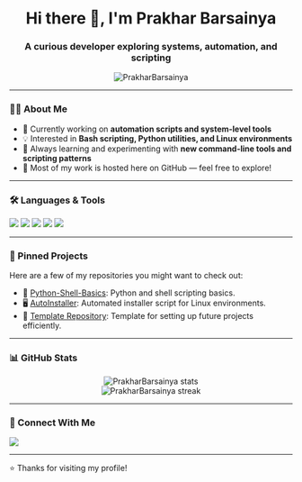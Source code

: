 <h1 align="center">Hi there 👋, I'm Prakhar Barsainya</h1>
<h3 align="center">A curious developer exploring systems, automation, and scripting</h3>

<p align="center">
  <img src="https://komarev.com/ghpvc/?username=PrakharBarsainya&label=Profile%20views&color=0e75b6&style=flat" alt="PrakharBarsainya" />
</p>

---

### 👨‍💻 About Me

- 🔧 Currently working on **automation scripts and system-level tools**
- 💡 Interested in **Bash scripting, Python utilities, and Linux environments**
- 🌱 Always learning and experimenting with **new command-line tools and scripting patterns**
- 📂 Most of my work is hosted here on GitHub — feel free to explore!

---

### 🛠️ Languages & Tools

<p>
  <img src="https://img.shields.io/badge/Python-3670A0?style=for-the-badge&logo=python&logoColor=ffdd54"/>
  <img src="https://img.shields.io/badge/Bash-4EAA25?style=for-the-badge&logo=gnu-bash&logoColor=white"/>
  <img src="https://img.shields.io/badge/Linux-FCC624?style=for-the-badge&logo=linux&logoColor=black"/>
  <img src="https://img.shields.io/badge/Git-F05032?style=for-the-badge&logo=git&logoColor=white"/>
  <img src="https://img.shields.io/badge/Shell-Scripting-blue?style=for-the-badge"/>
</p>

---

### 📌 Pinned Projects

Here are a few of my repositories you might want to check out:

- 🧪 [Python-Shell-Basics](https://github.com/PrakharBarsainya/python-shell-basics): Python and shell scripting basics.
- 🖥️ [AutoInstaller](https://github.com/PrakharBarsainya/auto_installer): Automated installer script for Linux environments.
- 📂 [Template Repository](https://github.com/PrakharBarsainya/template-repo): Template for setting up future projects efficiently.

---

### 📊 GitHub Stats

<p align="center">
  <img src="https://github-readme-stats.vercel.app/api?username=PrakharBarsainya&show_icons=true&theme=tokyonight" alt="PrakharBarsainya stats"/>
  <br>
  <img src="https://github-readme-streak-stats.herokuapp.com/?user=PrakharBarsainya&theme=tokyonight" alt="PrakharBarsainya streak"/>
</p>

---

### 🤝 Connect With Me

<p>
  <a href="https://github.com/PrakharBarsainya"><img src="https://img.shields.io/badge/GitHub-100000?style=for-the-badge&logo=github&logoColor=white"/></a>
  <!-- You can add email, LinkedIn, or other links below -->
</p>

---

⭐️ Thanks for visiting my profile!


